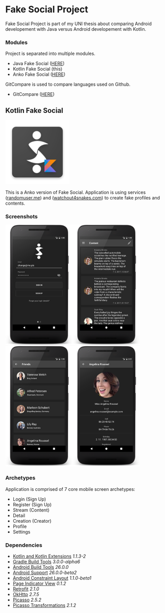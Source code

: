 # Fake Social Project
Fake Social Project is part of my UNI thesis about comparing Android developement with Java versus Android developement with Kotlin.

### Modules
Project is separated into multiple modules.
- Java Fake Social ([HERE](https://github.com/SlickBot/JavaFakeSocial/))
- Kotlin Fake Social (this)
- Anko Fake Social ([HERE](https://github.com/SlickBot/KotlinFakeSocial/))

GitCompare is used to compare languages used on Github.
- GitCompare ([HERE](https://github.com/SlickBot/GitCompare/))

## Kotlin Fake Social
<img src="app/src/main/res/mipmap-xxxhdpi/ic_launcher.png" height="200" alt="Logo"/>

This is a Anko version of Fake Social. Application is using services ([randomuser.me](https://randomuser.me/)) and ([watchout4snakes.com](http://watchout4snakes.com/wo4snakes/)) to create fake profiles and contents.

### Screenshots
<img src="screenshots/login.png" height="375" alt="Login"/><img src="screenshots/content.png" height="375" alt="Content"/><img src="screenshots/search.png" height="375" alt="Search"/><img src="screenshots/profile.png" height="375" alt="Profile"/>

### Archetypes
Application is comprised of 7 core mobile screen archetypes:
- Login (Sign Up)
- Register (Sign Up)
- Stream (Content)
- Detail
- Creation (Creator)
- Profile
- Settings

### Dependencies
- [Kotlin and Kotlin Extensions](https://github.com/JetBrains/kotlin)
*1.1.3-2*
- [Gradle Build Tools](https://developer.android.com/studio/releases/gradle-plugin.html)
*3.0.0-alpha6*
- [Android Build Tools](https://developer.android.com/studio/releases/build-tools.html)
*26.0.0*
- [Android Support](https://developer.android.com/topic/libraries/support-library/index.html)
*26.0.0-beta2*
- [Android Constraint Layout](https://developer.android.com/reference/android/support/constraint/ConstraintLayout.html)
*1.1.0-beta1*
- [Page Indicator View](https://github.com/romandanylyk/PageIndicatorView/)
*0.1.2*
- [Retrofit](http://square.github.io/retrofit/)
*2.1.0*
- [OkHttp](http://square.github.io/okhttp/)
*2.7.5*
- [Picasso](http://square.github.io/picasso/)
*2.5.2*
- [Picasso Transformations](https://github.com/wasabeef/picasso-transformations)
*2.1.2*